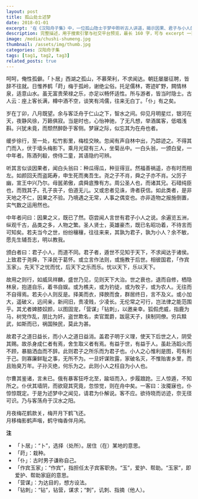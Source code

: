 ```yaml
---
layout: post
title: 孤山处士述梦
date: 2018-01-01
excerpt: '在《汉阳舟子集》中，一位孤山隐士于梦中聆听古人讲道，揭示因果、君子与小人的伦理差别，以及儒释道三教思想的诗性融合。In The Hanyang Boatman’s Anthology, a hermit dreams of sages debating virtue and karma, unveiling a poetic fusion of Confucian, Taoist, and Buddhist ethics through allegorical dream vision.'
description: 完整描述，用于搜索引擎与社交平台预览，最长 160 字，可与 excerpt 一致
image: /media/chushi-shumeng.jpg
thumbnail: /assets/img/thumb.jpg
categories: 汉阳舟子集
tags: [tag1, tag2, tag3]
related_posts: true
---
```


呵呵，俺性孤僻。「卜居」西湖之孤山，不慕荣利，不求闻达。朝廷屡屡征聘，皆辞不往就。日惟养鹤「莳」梅于孤岭，谢绝尘俗。托足儒林，寄迹旷野，闗情林泉，适意山水。虽无富贵荣禄之乐，亦足以畅怀适性。所与游者，皆当时隐士。古人云：座上客长满，樽中酒不空，谈笑有鸿儒，往来无白丁。「仆」有之矣。

岁在丁卯，八月既望。余与客泛舟于仁山之下，智水之间。仰见月明星烂，银河在天，夜静风徐，万籁俱寂。当是时也，心怡神驰，了无凡想，举酒属客，低唱浅斟。兴犹未竟，而颓然醉卧于客侧。梦寐之际，似忘其为在舟也者。

缓步徐行，至一处，松竹影里，梅桂交映。忽闻有声自林中出，乃踪迹之。不得其门而入，伏于墙头梅影下。乘月光窥有三人，坐菊丛中。一白头翁，一颁白叟，一中年者。陈酒列殽，傍侍二童，其语隐约可辨。

听其言似谈因果者，闻白头翁曰：种瓜得瓜，种豆得豆。然福善祸遥，亦有时而相左。如颜回夭而盗跖寿，申生死而夷吾生。尧之子不肖，舜之子亦不肖。父厉子幽，宣王中兴乃尔。母嚚弟傲，虞舜底豫有方。周公圣人也，而诸其兄。石碏纯臣也，而戮其子。孔子丧子，伯道无儿。又或忠者见诛，谗者获信。如此类者，是非天地之不仁，因果之不验。乃境遇之无常，人事之偶变也。亦非造物之报施倒置，实气数之运用然也。

中年者问曰：因果之义，既已了然。窃尝闻人言世有君子小人之说。余遍览五洲，纵观千古，品类之多，人物之繁。圣人贤士，英雄豪杰，既已名昭功着，不待言而可知矣。若夫当今之世，纷纷穰穰，往往来来，其孰为君子，孰为小人？余不敏，愿先生辅吾志，明以教我。

颁白者曰：君子小人，而道不同。君子者，遁世不见知于天下，不求闻达于诸侯。上致君于尧舜，下泽民于葛怀。或立言作法则，或施教于后世。相彼国君，「作宾玉家」。先天下之忧而忧，后天下之乐而乐。忧以天下，乐以天下。

故用之则行，如威凤祥麟，盛世乃见，见则天下大治。世之衰也，退而自修，栖隐林泉，抱道自乐，着书自娱。或为樵夫，或为钓徒，或为牧子，或为农人。无往而不自得焉。若夫小人则反是。择美而衣，择腴而食，群居终日，言不及义。或小加大，遥破义，远间亲，新间旧，贵凌贱，少凌长。无伦常之可行，岂法律之能范围乎。其尤者婢膝奴颜，以图固宠，「营谋」「钻刺」，以邀亲幸。狐假虎威，指鹿为马，树党作乱，朋比为奸。盗世欺名，卖官鬻爵，跋扈天子，挟制同僚。穷兵黩武，如斯而已，祸国殃民，莫此为甚。

故君子之道日益长，而小人之道日益消。盖君子明于义理，使天下后世之人，阴受其赐。故杀身成仁者有焉，舍生取义者有焉。有益于世，有益于人。虽赴汤蹈火而不顾，暴脑洒血而不辞。此则君子之所乐而为君子也。小人之心惟利是图，苟有利于己。则寡廉鲜耻之事，无所不为。一旦奸谋败露，家破名灭，不惟贻害乡里，而且贻臭万年。子孙灭绝，何乐为之。此则小人之枉自为小人也。

尔曹其鉴诸，言未已。俄有暴客狂呼北至，踰垣而入，步履踉跄。三人惊遁，不知所之。仆伏其墙阴，而欲窥其究竟，忽惊觉，则在舟中矣。一客曰：汝魇寐也，仆惊惊既定。于是为述梦中之闻见，请君为仆解说。客不应。欲待晓而访迹，奈无径可识。乃与客荡舟于汉水之阳。

月夜梅花鹤款关，梅开月下鹤飞还。  
月移梅影鹤声喈，鹤守梅香伴月闲。

**注**

- 「卜居」：“卜”，选择（处所）。居住（在）某地的意思。
- 「莳」：栽种。
- 「仆」：古时男子谦称自己。
- 「作宾玉家」：“作宾”，指担任太子宾客职务。“玉”，爱护、帮助。“玉家”，即爱护、帮助家庭的意思。
- 「营谋」：为达目的，想方设法。
- 「钻刺」：“钻”，钻营，谋求；“刺”，讥刺、指摘（他人）。